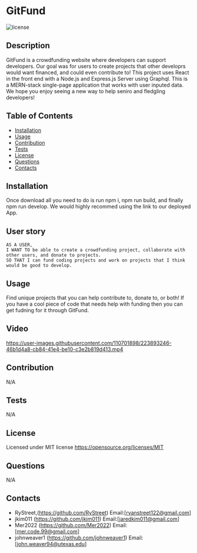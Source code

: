 # GitFund
  ![license](https://img.shields.io/static/v1?label=license&message=MIT&color=brightgreen)
  ## Description
  GitFund is a crowdfunding website where developers can support developers. Our goal was for users to create projects that other developrs would want financed, and could even contribute to! This project uses React in the front end with a Node.js and Express.js Server using Graphql. This is a MERN-stack single-page application that works with user inputed data. We hope you enjoy seeing a new way to help seniro and fledgling developers!
  ## Table of Contents
  * [Installation](#installation)
  * [Usage](#usage)
  * [Contribution](#contribution)
  * [Tests](#tests)
  * [License](#license)
  * [Questions](#questions)
  * [Contacts](#contacts)
  
  ## Installation
  Once download all you need to do is run npm i, npm run build, and finally npm run develop. We would highly recommed using the link to our deployed App.
  ## User story
  
```
AS A USER,
I WANT TO be able to create a crowdfunding project, collaborate with other users, and donate to projects.
SO THAT I can fund coding projects and work on projects that I think would be good to develop.
```

  ## Usage
  Find unique projects that  you can help contribute to, donate to, or both! If you have a cool piece of code that needs help with funding then you can get fudning for it through GitFund.
  
  ## Video 
  https://user-images.githubusercontent.com/110701898/223893246-46b1d4a8-cb84-41e4-be10-c3e2b819d413.mp4
  ## Contribution
  N/A
  ## Tests
  N/A
  ## License
  Licensed under MIT license
  https://opensource.org/licenses/MIT
  ## Questions
  N/A
  ## Contacts
  * RyStreet,(https://github.com/RyStreet) Email:[ryanstreet122@gmail.com]
  *  jkim011 (https://github.com/jkim011) Email:[jaredkim011@gmail.com]
  *  Mer2022 (https://github.com/Mer2022) Email:[mer.code.99@gmail.com]
  *  johnweaver1 (https://github.com/johnweaver1) Email:[john.weaver94@utexas.edu]
